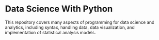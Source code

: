 # Data Science With Python

This repository covers many aspects of programming for data science and analytics, including syntax, handling data, 
data visualization, and implementation of statistical analysis models. 
